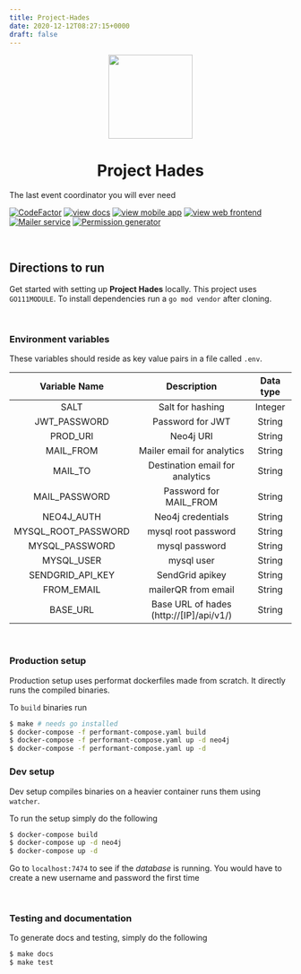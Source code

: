 ```yaml
---
title: Project-Hades
date: 2020-12-12T08:27:15+0000
draft: false
---
```

<p align="center">
    <img src="https://user-images.githubusercontent.com/30529572/60032255-cd613600-96c3-11e9-891f-c2e69c3ce96e.png" width=150px />
</p>
<h1 align = "center">Project Hades</h1>

The last event coordinator you will ever need

[![CodeFactor](https://www.codefactor.io/repository/github/l04db4l4nc3r/project-hades/badge)](https://www.codefactor.io/repository/github/l04db4l4nc3r/project-hades) [![view docs](https://img.shields.io/badge/docs-view%20API%20documentation-orange.svg)](https://l04db4l4nc3r.github.io/Project-Hades/) [![view mobile app](https://img.shields.io/badge/app-view%20mobile%20app-blue.svg)](https://github.com/GDGVIT/Hades_Admin_App.git) [![view web frontend](https://img.shields.io/badge/frontend-view%20web%20frontend-yellow.svg)](https://github.com/GDGVIT/Project-Hades-Frontend.git) [![Mailer service](https://img.shields.io/badge/service-view%20mailer%20service-green.svg)](https://github.com/GDGVIT/Mailer-Microservice.git) [![Permission generator](https://img.shields.io/badge/service-view%20permission--generator%20service-red.svg)](https://github.com/GDGVIT/Permission-Generator-Microservice.git)

<br />

## Directions to run
Get started with setting up **Project Hades** locally. This project uses `GO111MODULE`. To install dependencies run a `go mod vendor` after cloning.

<br/>

### Environment variables
These variables should reside as key value pairs in a file called `.env`.

| Variable Name | Description | Data type |
|:-------------:|:-----------:|:------:|
| SALT | Salt for hashing | Integer |
| JWT_PASSWORD | Password for JWT | String |
| PROD_URI | Neo4j URI | String |
| MAIL_FROM | Mailer email for analytics | String |
| MAIL_TO | Destination email for analytics| String | 
| MAIL_PASSWORD | Password for MAIL_FROM | String |
| NEO4J_AUTH | Neo4j credentials | String | 
| MYSQL_ROOT_PASSWORD | mysql root password |  String | 
| MYSQL_PASSWORD | mysql password |  String | 
| MYSQL_USER | mysql user |  String | 
| SENDGRID_API_KEY | SendGrid apikey |  String | 
| FROM_EMAIL | mailerQR from email |  String | 
| BASE_URL | Base URL of hades (http://[IP]/api/v1/) |  String | 


<br/>


### Production setup
Production setup uses performat dockerfiles made from scratch. It directly runs the compiled binaries.

To `build` binaries run

```bash
$ make # needs go installed
$ docker-compose -f performant-compose.yaml build
$ docker-compose -f performant-compose.yaml up -d neo4j
$ docker-compose -f performant-compose.yaml up -d
```

### Dev setup
Dev setup compiles binaries on a heavier container runs them using `watcher`. 

To run the setup simply do the following 

```bash
$ docker-compose build 
$ docker-compose up -d neo4j
$ docker-compose up -d
```

Go to `localhost:7474` to see if the *database* is running. You would have to create a new username and password the first time

<br/>

### Testing and documentation
To generate docs and testing, simply do the following

```bash
$ make docs
$ make test
```
